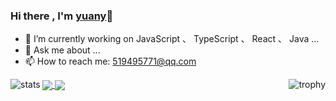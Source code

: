 ### Hi there ,  I'm [yuany](https://github.com/ityuany)👋 


- 🔭 I’m currently working on JavaScript 、 TypeScript 、 React 、 Java ...
- 💬 Ask me about ...
- 📫 How to reach me: 519495771@qq.com

<!--
**ityuany/ityuany** is a ✨ _special_ ✨ repository because its `README.md` (this file) appears on your GitHub profile.

Here are some ideas to get you started:

- 🔭 I’m currently working on JavaScript 、 TypeScript 、 React 、 Java ...
- 🌱 I’m currently learning ...
- 👯 I’m looking to collaborate on ...
- 🤔 I’m looking for help with ...
- 💬 Ask me about ...
- 📫 How to reach me: 519495771@qq.com
- 😄 Pronouns: ...
- ⚡ Fun fact: ...
-->


<a href="https://github.com/ityuany">
  <img alt="stats"  align="left" src="https://github-readme-stats.vercel.app/api?username=ityuany&hide=contribs&count_private=true&show_icons=true" />
</a>
<a href="https://github.com/ityuany">
  <img alt="trophy"   align="right" src="https://github-readme-stats.vercel.app/api/top-langs/?username=ityuany&layout=compact" />
</a>

<a href="https://github.com/ityuany">
  <img align="center" src="https://github-readme-stats.vercel.app/api?username=ityuany&hide=contribs&count_private=true&show_icons=true" />
</a>
<a href="https://github.com/ityuany">
  <img align="center" src="https://github-readme-stats.vercel.app/api/top-langs/?username=ityuany&layout=compact" />
</a>
